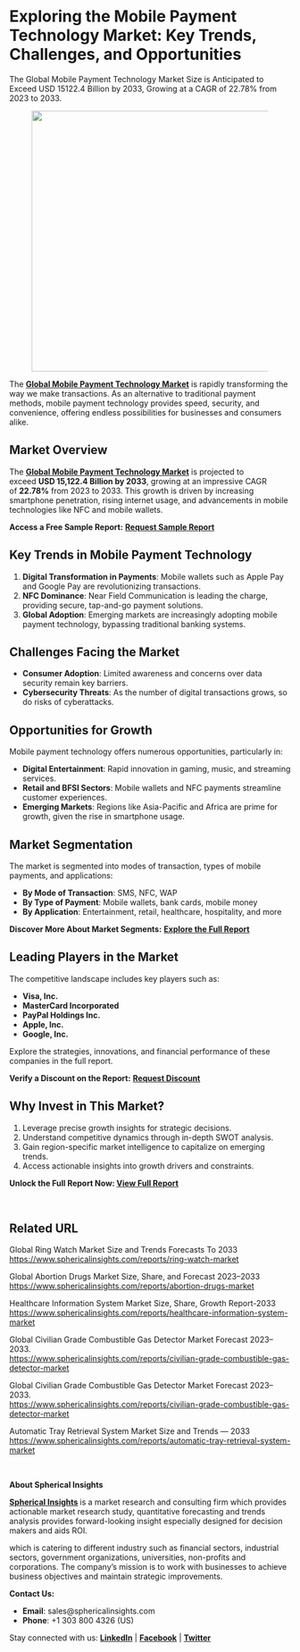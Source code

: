 <h1 id="b89f" class="pw-post-title fo fp fq bf fr fs ft fu fv fw fx fy fz ga gb gc gd ge gf gg gh gi gj gk gl gm gn go gp gq bk" data-testid="storyTitle" data-selectable-paragraph="">Exploring the Mobile Payment Technology Market: Key Trends, Challenges, and Opportunities</h1>
<div class="fj fk fl fm fn">
<div class="ab cb">
<div class="ci bh ev ew ex ey">
<p id="c6ba" class="pw-post-body-paragraph lg lh fq li b lj lk ll lm ln lo lp lq lr ls lt lu lv lw lx ly lz ma mb mc md fj bk" data-selectable-paragraph="">The Global Mobile Payment Technology Market Size is Anticipated to Exceed USD 15122.4 Billion by 2033, Growing at a CAGR of 22.78% from 2023 to 2033.</p>
<figure class="mh mi mj mk ml mm me mf paragraph-image">
<div class="mn mo ed mp bh mq" tabindex="0">
<div class="me mf mg"><picture><source srcset="https://miro.medium.com/v2/resize:fit:640/format:webp/1*cg7cv2UVlYGHTBNhmTG2Zg.jpeg 640w, https://miro.medium.com/v2/resize:fit:720/format:webp/1*cg7cv2UVlYGHTBNhmTG2Zg.jpeg 720w, https://miro.medium.com/v2/resize:fit:750/format:webp/1*cg7cv2UVlYGHTBNhmTG2Zg.jpeg 750w, https://miro.medium.com/v2/resize:fit:786/format:webp/1*cg7cv2UVlYGHTBNhmTG2Zg.jpeg 786w, https://miro.medium.com/v2/resize:fit:828/format:webp/1*cg7cv2UVlYGHTBNhmTG2Zg.jpeg 828w, https://miro.medium.com/v2/resize:fit:1100/format:webp/1*cg7cv2UVlYGHTBNhmTG2Zg.jpeg 1100w, https://miro.medium.com/v2/resize:fit:1400/format:webp/1*cg7cv2UVlYGHTBNhmTG2Zg.jpeg 1400w" type="image/webp" sizes="(min-resolution: 4dppx) and (max-width: 700px) 50vw, (-webkit-min-device-pixel-ratio: 4) and (max-width: 700px) 50vw, (min-resolution: 3dppx) and (max-width: 700px) 67vw, (-webkit-min-device-pixel-ratio: 3) and (max-width: 700px) 65vw, (min-resolution: 2.5dppx) and (max-width: 700px) 80vw, (-webkit-min-device-pixel-ratio: 2.5) and (max-width: 700px) 80vw, (min-resolution: 2dppx) and (max-width: 700px) 100vw, (-webkit-min-device-pixel-ratio: 2) and (max-width: 700px) 100vw, 700px" /><source srcset="https://miro.medium.com/v2/resize:fit:640/1*cg7cv2UVlYGHTBNhmTG2Zg.jpeg 640w, https://miro.medium.com/v2/resize:fit:720/1*cg7cv2UVlYGHTBNhmTG2Zg.jpeg 720w, https://miro.medium.com/v2/resize:fit:750/1*cg7cv2UVlYGHTBNhmTG2Zg.jpeg 750w, https://miro.medium.com/v2/resize:fit:786/1*cg7cv2UVlYGHTBNhmTG2Zg.jpeg 786w, https://miro.medium.com/v2/resize:fit:828/1*cg7cv2UVlYGHTBNhmTG2Zg.jpeg 828w, https://miro.medium.com/v2/resize:fit:1100/1*cg7cv2UVlYGHTBNhmTG2Zg.jpeg 1100w, https://miro.medium.com/v2/resize:fit:1400/1*cg7cv2UVlYGHTBNhmTG2Zg.jpeg 1400w" sizes="(min-resolution: 4dppx) and (max-width: 700px) 50vw, (-webkit-min-device-pixel-ratio: 4) and (max-width: 700px) 50vw, (min-resolution: 3dppx) and (max-width: 700px) 67vw, (-webkit-min-device-pixel-ratio: 3) and (max-width: 700px) 65vw, (min-resolution: 2.5dppx) and (max-width: 700px) 80vw, (-webkit-min-device-pixel-ratio: 2.5) and (max-width: 700px) 80vw, (min-resolution: 2dppx) and (max-width: 700px) 100vw, (-webkit-min-device-pixel-ratio: 2) and (max-width: 700px) 100vw, 700px" data-testid="og" /><img class="bh ko mr c" src="https://miro.medium.com/v2/resize:fit:945/1*cg7cv2UVlYGHTBNhmTG2Zg.jpeg" alt="" width="700" height="467" /></picture></div>
</div>
</figure>
<p id="e0b1" class="pw-post-body-paragraph lg lh fq li b lj lk ll lm ln lo lp lq lr ls lt lu lv lw lx ly lz ma mb mc md fj bk" data-selectable-paragraph="">The&nbsp;<a class="af ms" href="https://www.sphericalinsights.com/reports/mobile-payment-technology-market" target="_blank" rel="noopener ugc nofollow"><strong class="li fr">Global Mobile Payment Technology Market</strong></a>&nbsp;is rapidly transforming the way we make transactions. As an alternative to traditional payment methods, mobile payment technology provides speed, security, and convenience, offering endless possibilities for businesses and consumers alike.</p>
<h2 id="08a8" class="mt mu fq bf mv mw mx my mz na nb nc nd lr ne nf ng lv nh ni nj lz nk nl nm nn bk" data-selectable-paragraph="">Market Overview</h2>
<p id="5841" class="pw-post-body-paragraph lg lh fq li b lj no ll lm ln np lp lq lr nq lt lu lv nr lx ly lz ns mb mc md fj bk" data-selectable-paragraph="">The&nbsp;<a class="af ms" href="https://www.sphericalinsights.com/reports/mobile-payment-technology-market" target="_blank" rel="noopener ugc nofollow"><strong class="li fr">Global Mobile Payment Technology Market</strong></a>&nbsp;is projected to exceed&nbsp;<strong class="li fr">USD 15,122.4 Billion by 2033</strong>, growing at an impressive CAGR of&nbsp;<strong class="li fr">22.78%</strong>&nbsp;from 2023 to 2033. This growth is driven by increasing smartphone penetration, rising internet usage, and advancements in mobile technologies like NFC and mobile wallets.</p>
<p id="e97f" class="pw-post-body-paragraph lg lh fq li b lj lk ll lm ln lo lp lq lr ls lt lu lv lw lx ly lz ma mb mc md fj bk" data-selectable-paragraph=""><strong class="li fr">Access a Free Sample Report:</strong>&nbsp;<a class="af ms" href="https://www.sphericalinsights.com/request-sample/5998" target="_blank" rel="noopener ugc nofollow"><strong class="li fr">Request Sample Report</strong></a></p>
<h2 id="4dbe" class="mt mu fq bf mv mw mx my mz na nb nc nd lr ne nf ng lv nh ni nj lz nk nl nm nn bk" data-selectable-paragraph="">Key Trends in Mobile Payment Technology</h2>
<ol class="">
<li id="2073" class="lg lh fq li b lj no ll lm ln np lp lq lr nq lt lu lv nr lx ly lz ns mb mc md nt nu nv bk" data-selectable-paragraph=""><strong class="li fr">Digital Transformation in Payments</strong>: Mobile wallets such as Apple Pay and Google Pay are revolutionizing transactions.</li>
<li id="2889" class="lg lh fq li b lj nw ll lm ln nx lp lq lr ny lt lu lv nz lx ly lz oa mb mc md nt nu nv bk" data-selectable-paragraph=""><strong class="li fr">NFC Dominance</strong>: Near Field Communication is leading the charge, providing secure, tap-and-go payment solutions.</li>
<li id="23cd" class="lg lh fq li b lj nw ll lm ln nx lp lq lr ny lt lu lv nz lx ly lz oa mb mc md nt nu nv bk" data-selectable-paragraph=""><strong class="li fr">Global Adoption</strong>: Emerging markets are increasingly adopting mobile payment technology, bypassing traditional banking systems.</li>
</ol>
<h2 id="1eb3" class="mt mu fq bf mv mw mx my mz na nb nc nd lr ne nf ng lv nh ni nj lz nk nl nm nn bk" data-selectable-paragraph="">Challenges Facing the Market</h2>
<ul class="">
<li id="f50c" class="lg lh fq li b lj no ll lm ln np lp lq lr nq lt lu lv nr lx ly lz ns mb mc md ob nu nv bk" data-selectable-paragraph=""><strong class="li fr">Consumer Adoption</strong>: Limited awareness and concerns over data security remain key barriers.</li>
<li id="2093" class="lg lh fq li b lj nw ll lm ln nx lp lq lr ny lt lu lv nz lx ly lz oa mb mc md ob nu nv bk" data-selectable-paragraph=""><strong class="li fr">Cybersecurity Threats</strong>: As the number of digital transactions grows, so do risks of cyberattacks.</li>
</ul>
<h2 id="7299" class="mt mu fq bf mv mw mx my mz na nb nc nd lr ne nf ng lv nh ni nj lz nk nl nm nn bk" data-selectable-paragraph="">Opportunities for Growth</h2>
<p id="e06d" class="pw-post-body-paragraph lg lh fq li b lj no ll lm ln np lp lq lr nq lt lu lv nr lx ly lz ns mb mc md fj bk" data-selectable-paragraph="">Mobile payment technology offers numerous opportunities, particularly in:</p>
<ul class="">
<li id="0fb5" class="lg lh fq li b lj lk ll lm ln lo lp lq lr ls lt lu lv lw lx ly lz ma mb mc md ob nu nv bk" data-selectable-paragraph=""><strong class="li fr">Digital Entertainment</strong>: Rapid innovation in gaming, music, and streaming services.</li>
<li id="5ddf" class="lg lh fq li b lj nw ll lm ln nx lp lq lr ny lt lu lv nz lx ly lz oa mb mc md ob nu nv bk" data-selectable-paragraph=""><strong class="li fr">Retail and BFSI Sectors</strong>: Mobile wallets and NFC payments streamline customer experiences.</li>
<li id="076a" class="lg lh fq li b lj nw ll lm ln nx lp lq lr ny lt lu lv nz lx ly lz oa mb mc md ob nu nv bk" data-selectable-paragraph=""><strong class="li fr">Emerging Markets</strong>: Regions like Asia-Pacific and Africa are prime for growth, given the rise in smartphone usage.</li>
</ul>
<h2 id="0b7a" class="mt mu fq bf mv mw mx my mz na nb nc nd lr ne nf ng lv nh ni nj lz nk nl nm nn bk" data-selectable-paragraph="">Market Segmentation</h2>
<p id="a5e1" class="pw-post-body-paragraph lg lh fq li b lj no ll lm ln np lp lq lr nq lt lu lv nr lx ly lz ns mb mc md fj bk" data-selectable-paragraph="">The market is segmented into modes of transaction, types of mobile payments, and applications:</p>
<ul class="">
<li id="7882" class="lg lh fq li b lj lk ll lm ln lo lp lq lr ls lt lu lv lw lx ly lz ma mb mc md ob nu nv bk" data-selectable-paragraph=""><strong class="li fr">By Mode of Transaction</strong>: SMS, NFC, WAP</li>
<li id="181d" class="lg lh fq li b lj nw ll lm ln nx lp lq lr ny lt lu lv nz lx ly lz oa mb mc md ob nu nv bk" data-selectable-paragraph=""><strong class="li fr">By Type of Payment</strong>: Mobile wallets, bank cards, mobile money</li>
<li id="303f" class="lg lh fq li b lj nw ll lm ln nx lp lq lr ny lt lu lv nz lx ly lz oa mb mc md ob nu nv bk" data-selectable-paragraph=""><strong class="li fr">By Application</strong>: Entertainment, retail, healthcare, hospitality, and more</li>
</ul>
<p id="ea7e" class="pw-post-body-paragraph lg lh fq li b lj lk ll lm ln lo lp lq lr ls lt lu lv lw lx ly lz ma mb mc md fj bk" data-selectable-paragraph=""><strong class="li fr">Discover More About Market Segments:</strong>&nbsp;<a class="af ms" href="https://www.sphericalinsights.com/reports/mobile-payment-technology-market" target="_blank" rel="noopener ugc nofollow"><strong class="li fr">Explore the Full Report</strong></a></p>
<h2 id="7c43" class="mt mu fq bf mv mw mx my mz na nb nc nd lr ne nf ng lv nh ni nj lz nk nl nm nn bk" data-selectable-paragraph="">Leading Players in the Market</h2>
<p id="e9dc" class="pw-post-body-paragraph lg lh fq li b lj no ll lm ln np lp lq lr nq lt lu lv nr lx ly lz ns mb mc md fj bk" data-selectable-paragraph="">The competitive landscape includes key players such as:</p>
<ul class="">
<li id="3fc5" class="lg lh fq li b lj lk ll lm ln lo lp lq lr ls lt lu lv lw lx ly lz ma mb mc md ob nu nv bk" data-selectable-paragraph=""><strong class="li fr">Visa, Inc.</strong></li>
<li id="6a09" class="lg lh fq li b lj nw ll lm ln nx lp lq lr ny lt lu lv nz lx ly lz oa mb mc md ob nu nv bk" data-selectable-paragraph=""><strong class="li fr">MasterCard Incorporated</strong></li>
<li id="5138" class="lg lh fq li b lj nw ll lm ln nx lp lq lr ny lt lu lv nz lx ly lz oa mb mc md ob nu nv bk" data-selectable-paragraph=""><strong class="li fr">PayPal Holdings Inc.</strong></li>
<li id="e2ca" class="lg lh fq li b lj nw ll lm ln nx lp lq lr ny lt lu lv nz lx ly lz oa mb mc md ob nu nv bk" data-selectable-paragraph=""><strong class="li fr">Apple, Inc.</strong></li>
<li id="053b" class="lg lh fq li b lj nw ll lm ln nx lp lq lr ny lt lu lv nz lx ly lz oa mb mc md ob nu nv bk" data-selectable-paragraph=""><strong class="li fr">Google, Inc.</strong></li>
</ul>
<p id="572e" class="pw-post-body-paragraph lg lh fq li b lj lk ll lm ln lo lp lq lr ls lt lu lv lw lx ly lz ma mb mc md fj bk" data-selectable-paragraph="">Explore the strategies, innovations, and financial performance of these companies in the full report.</p>
<p id="85a6" class="pw-post-body-paragraph lg lh fq li b lj lk ll lm ln lo lp lq lr ls lt lu lv lw lx ly lz ma mb mc md fj bk" data-selectable-paragraph=""><strong class="li fr">Verify a Discount on the Report:</strong>&nbsp;<a class="af ms" href="https://www.sphericalinsights.com/request-discount/5998" target="_blank" rel="noopener ugc nofollow"><strong class="li fr">Request Discount</strong></a></p>
<h2 id="1198" class="mt mu fq bf mv mw mx my mz na nb nc nd lr ne nf ng lv nh ni nj lz nk nl nm nn bk" data-selectable-paragraph="">Why Invest in This Market?</h2>
<ol class="">
<li id="9d31" class="lg lh fq li b lj no ll lm ln np lp lq lr nq lt lu lv nr lx ly lz ns mb mc md nt nu nv bk" data-selectable-paragraph="">Leverage precise growth insights for strategic decisions.</li>
<li id="2124" class="lg lh fq li b lj nw ll lm ln nx lp lq lr ny lt lu lv nz lx ly lz oa mb mc md nt nu nv bk" data-selectable-paragraph="">Understand competitive dynamics through in-depth SWOT analysis.</li>
<li id="33ca" class="lg lh fq li b lj nw ll lm ln nx lp lq lr ny lt lu lv nz lx ly lz oa mb mc md nt nu nv bk" data-selectable-paragraph="">Gain region-specific market intelligence to capitalize on emerging trends.</li>
<li id="7eec" class="lg lh fq li b lj nw ll lm ln nx lp lq lr ny lt lu lv nz lx ly lz oa mb mc md nt nu nv bk" data-selectable-paragraph="">Access actionable insights into growth drivers and constraints.</li>
</ol>
<p id="e52a" class="pw-post-body-paragraph lg lh fq li b lj lk ll lm ln lo lp lq lr ls lt lu lv lw lx ly lz ma mb mc md fj bk" data-selectable-paragraph=""><strong class="li fr">Unlock the Full Report Now:&nbsp;</strong><a class="af ms" href="https://www.sphericalinsights.com/reports/mobile-payment-technology-market" target="_blank" rel="noopener ugc nofollow"><strong class="li fr">View Full Report</strong></a></p>
</div>
</div>
</div>
<div class="ab cb oc od oe of">&nbsp;</div>
<div class="fj fk fl fm fn">
<div class="ab cb">
<div class="ci bh ev ew ex ey">
<h2 id="5208" class="mt mu fq bf mv mw mx my mz na nb nc nd lr ne nf ng lv nh ni nj lz nk nl nm nn bk" data-selectable-paragraph="">Related URL</h2>
<p id="b4ef" class="pw-post-body-paragraph lg lh fq li b lj no ll lm ln np lp lq lr nq lt lu lv nr lx ly lz ns mb mc md fj bk" data-selectable-paragraph="">Global Ring Watch Market Size and Trends Forecasts To 2033<br /><a class="af ms" href="https://www.sphericalinsights.com/reports/ring-watch-market" target="_blank" rel="noopener ugc nofollow">https://www.sphericalinsights.com/reports/ring-watch-market</a></p>
<p id="4df6" class="pw-post-body-paragraph lg lh fq li b lj lk ll lm ln lo lp lq lr ls lt lu lv lw lx ly lz ma mb mc md fj bk" data-selectable-paragraph="">Global Abortion Drugs Market Size, Share, and Forecast 2023&ndash;2033<br /><a class="af ms" href="https://www.sphericalinsights.com/reports/abortion-drugs-market" target="_blank" rel="noopener ugc nofollow">https://www.sphericalinsights.com/reports/abortion-drugs-market</a></p>
<p id="7ced" class="pw-post-body-paragraph lg lh fq li b lj lk ll lm ln lo lp lq lr ls lt lu lv lw lx ly lz ma mb mc md fj bk" data-selectable-paragraph="">Healthcare Information System Market Size, Share, Growth Report-2033<br /><a class="af ms" href="https://www.sphericalinsights.com/reports/healthcare-information-system-market" target="_blank" rel="noopener ugc nofollow">https://www.sphericalinsights.com/reports/healthcare-information-system-market</a></p>
<p id="1bee" class="pw-post-body-paragraph lg lh fq li b lj lk ll lm ln lo lp lq lr ls lt lu lv lw lx ly lz ma mb mc md fj bk" data-selectable-paragraph="">Global Civilian Grade Combustible Gas Detector Market Forecast 2023&ndash;2033.<br /><a class="af ms" href="https://www.sphericalinsights.com/reports/civilian-grade-combustible-gas-detector-market" target="_blank" rel="noopener ugc nofollow">https://www.sphericalinsights.com/reports/civilian-grade-combustible-gas-detector-market</a></p>
<p id="4f05" class="pw-post-body-paragraph lg lh fq li b lj lk ll lm ln lo lp lq lr ls lt lu lv lw lx ly lz ma mb mc md fj bk" data-selectable-paragraph="">Global Civilian Grade Combustible Gas Detector Market Forecast 2023&ndash;2033.<br /><a class="af ms" href="https://www.sphericalinsights.com/reports/civilian-grade-combustible-gas-detector-market" target="_blank" rel="noopener ugc nofollow">https://www.sphericalinsights.com/reports/civilian-grade-combustible-gas-detector-market</a></p>
<p id="19e8" class="pw-post-body-paragraph lg lh fq li b lj lk ll lm ln lo lp lq lr ls lt lu lv lw lx ly lz ma mb mc md fj bk" data-selectable-paragraph="">Automatic Tray Retrieval System Market Size and Trends &mdash; 2033<br /><a class="af ms" href="https://www.sphericalinsights.com/reports/automatic-tray-retrieval-system-market" target="_blank" rel="noopener ugc nofollow">https://www.sphericalinsights.com/reports/automatic-tray-retrieval-system-market</a></p>
</div>
</div>
</div>
<div class="ab cb oc od oe of">&nbsp;</div>
<div class="fj fk fl fm fn">
<div class="ab cb">
<div class="ci bh ev ew ex ey">
<p id="b74a" class="pw-post-body-paragraph lg lh fq li b lj lk ll lm ln lo lp lq lr ls lt lu lv lw lx ly lz ma mb mc md fj bk" data-selectable-paragraph=""><strong class="li fr">About Spherical Insights</strong></p>
<p id="9a9e" class="pw-post-body-paragraph lg lh fq li b lj lk ll lm ln lo lp lq lr ls lt lu lv lw lx ly lz ma mb mc md fj bk" data-selectable-paragraph=""><a class="af ms" href="https://www.sphericalinsights.com/" target="_blank" rel="noopener ugc nofollow"><strong class="li fr">Spherical Insights</strong></a><strong class="li fr">&nbsp;</strong>is a market research and consulting firm which provides actionable market research study, quantitative forecasting and trends analysis provides forward-looking insight especially designed for decision makers and aids ROI.</p>
<p id="3474" class="pw-post-body-paragraph lg lh fq li b lj lk ll lm ln lo lp lq lr ls lt lu lv lw lx ly lz ma mb mc md fj bk" data-selectable-paragraph="">which is catering to different industry such as financial sectors, industrial sectors, government organizations, universities, non-profits and corporations. The company&rsquo;s mission is to work with businesses to achieve business objectives and maintain strategic improvements.</p>
<p id="bfca" class="pw-post-body-paragraph lg lh fq li b lj lk ll lm ln lo lp lq lr ls lt lu lv lw lx ly lz ma mb mc md fj bk" data-selectable-paragraph=""><strong class="li fr">Contact Us:</strong></p>
<ul class="">
<li id="cb2f" class="lg lh fq li b lj lk ll lm ln lo lp lq lr ls lt lu lv lw lx ly lz ma mb mc md ob nu nv bk" data-selectable-paragraph=""><strong class="li fr">Email</strong>: sales@sphericalinsights.com</li>
<li id="62c1" class="lg lh fq li b lj nw ll lm ln nx lp lq lr ny lt lu lv nz lx ly lz oa mb mc md ob nu nv bk" data-selectable-paragraph=""><strong class="li fr">Phone</strong>: +1 303 800 4326 (US)</li>
</ul>
<p id="2046" class="pw-post-body-paragraph lg lh fq li b lj lk ll lm ln lo lp lq lr ls lt lu lv lw lx ly lz ma mb mc md fj bk" data-selectable-paragraph="">Stay connected with us:&nbsp;<a class="af ms" href="https://linkedin.com/" target="_blank" rel="noopener ugc nofollow"><strong class="li fr">LinkedIn</strong></a>&nbsp;|&nbsp;<a class="af ms" href="https://facebook.com/" target="_blank" rel="noopener ugc nofollow"><strong class="li fr">Facebook</strong></a>&nbsp;|&nbsp;<a class="af ms" href="https://twitter.com/" target="_blank" rel="noopener ugc nofollow"><strong class="li fr">Twitter</strong></a></p>
</div>
</div>
</div>
